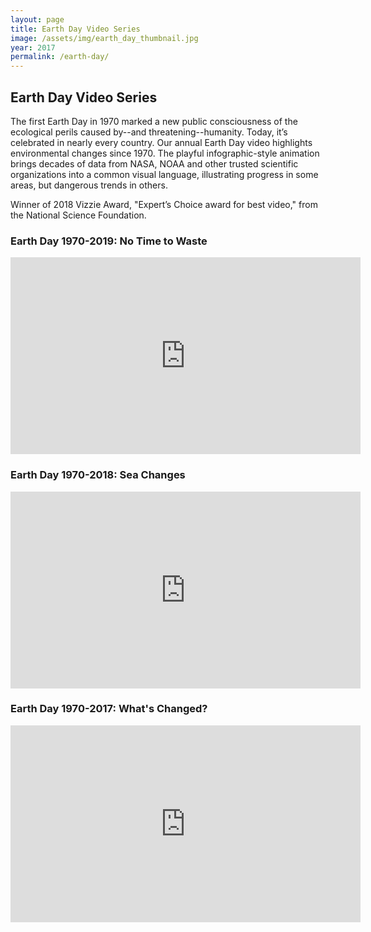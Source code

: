```yaml
---
layout: page
title: Earth Day Video Series
image: /assets/img/earth_day_thumbnail.jpg
year: 2017
permalink: /earth-day/
---
```


## Earth Day Video Series

The first Earth Day in 1970 marked a new public consciousness of the ecological perils caused by--and threatening--humanity. Today, it’s celebrated in nearly every country. Our annual Earth Day video highlights environmental changes since 1970. The playful infographic-style animation brings decades of data from NASA, NOAA and other trusted scientific organizations into a common visual language, illustrating progress in some areas, but dangerous trends in others. 

Winner of 2018 Vizzie Award, "Expert’s Choice award for best video," from the National Science Foundation.

### Earth Day 1970-2019: No Time to Waste

<iframe width="560" height="315" src="https://www.youtube.com/watch?v=J3PqaeE8RVo" frameborder="0" allow="accelerometer; autoplay; encrypted-media; gyroscope; picture-in-picture" allowfullscreen></iframe>

### Earth Day 1970-2018: Sea Changes

<iframe width="560" height="315" src="https://www.youtube.com/embed/k1a622tjkeo" frameborder="0" allow="accelerometer; autoplay; encrypted-media; gyroscope; picture-in-picture" allowfullscreen></iframe>

### Earth Day 1970-2017: What's Changed?

<iframe width="560" height="315" src="https://www.youtube.com/embed/xClCgciaSYM" frameborder="0" allow="accelerometer; autoplay; encrypted-media; gyroscope; picture-in-picture" allowfullscreen></iframe>

